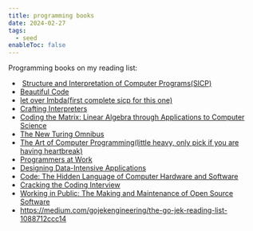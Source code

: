 ```yaml
---
title: programming books
date: 2024-02-27
tags:
  - seed
enableToc: false
---
```

Programming books on my reading list:

-  [Structure and Interpretation of Computer Programs(SICP)](https://mitpress.mit.edu/books/structure-and-interpretation-computer-programs)
- [Beautiful Code](https://www.amazon.in/Beautiful-Code-Theory-Practice-OReilly/dp/0596510047)
- [let over lmbda(first complete sicp for this one)](https://letoverlambda.com/index.cl)
- [Crafting Interpreters](https://craftinginterpreters.com/)
- [Coding the Matrix: Linear Algebra through Applications to Computer Science](https://www.amazon.com/dp/0615880991)
- [The New Turing Omnibus](https://www.amazon.com/dp/0805071660)
- [The Art of Computer Programming(little heavy, only pick if you are having heartbreak)](https://www.amazon.com/dp/0201896834)
- [Programmers at Work](https://www.amazon.com/dp/1556152116)
- [Designing Data-Intensive Applications](https://www.amazon.com/Designing-Data-Intensive-Applications-Reliable-Maintainable/dp/1449373321/ref=pd_bxgy_d_sccl_2/142-4508940-8847342?pd_rd_w=32ZEO&content-id=amzn1.sym.2b132e63-5dcd-4ba1-be9f-9e044543d59f&pf_rd_p=2b132e63-5dcd-4ba1-be9f-9e044543d59f&pf_rd_r=4DQVT5AAKT15KH3VSC4B&pd_rd_wg=6WNKP&pd_rd_r=6583fb56-84ed-4790-8166-d4d264f25dca&pd_rd_i=1449373321&psc=1)
- [Code: The Hidden Language of Computer Hardware and Software](https://www.amazon.com/dp/0735611319)
- [Cracking the Coding Interview](https://www.amazon.com/Cracking-Coding-Interview-Programming-Questions-dp-0984782850/dp/0984782850/ref=dp_ob_title_bk)
- [Working in Public: The Making and Maintenance of Open Source Software](https://www.amazon.com/dp/0578675862/)
- https://medium.com/gojekengineering/the-go-jek-reading-list-1088712ccc14